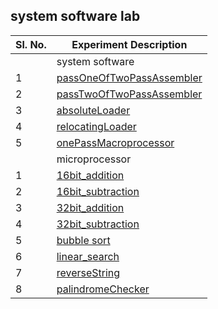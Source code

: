 ## system software lab

| Sl. No. | Experiment Description                                         |
| ------- | ------------------------------------------------------------- |
|        | system software                 |
|  1       | [passOneOfTwoPassAssembler](/system_software/passOneOfTwoPassAssembler/passOneNew.c)                       |
|   2      | [passTwoOfTwoPassAssembler](/system_software/passTwoOfTwoPassAssembler/twoPass.c)                       |
|    3     | [absoluteLoader](/system_software/absoluteLoader/absoluteLoader.c)                       |
|     4    | [relocatingLoader](/system_software/relocatingLoader/relocatingLoader.c)                       |
|      5   | [onePassMacroprocessor](/system_software/onePassMacroprocessor/macro.c)                       |
|     |      microprocessor 
|     1    |  [16bit_addition](/microprocessor/16bit_addition.asm)                                |
|      2   | [16bit_subtraction](/microprocessor/16bit_subtraction.asm)    |
|       3  | [32bit_addition](/microprocessor/32bit_addition.asm)                                      |
|       4  |  [32bit_subtraction](/microprocessor/32bit_subtraction.asm)                          |                                 
|      5 | [bubble sort](/microprocessor/bubbleSort.asm) |
|     6 | [linear_search](/microprocessor/linear_search.asm)       |
|      7   |  [reverseString](/microprocessor/reverseString.asm)                                  |
|       8  |  [palindromeChecker](/microprocessor/palindromeChecker.asm)                                  |
     
